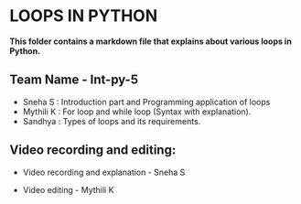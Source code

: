 # LOOPS IN PYTHON

**This folder contains a markdown file that explains about various loops in Python.**

## Team Name - Int-py-5
- Sneha S    : Introduction part and Programming application of loops
- Mythili K  : For loop and while loop (Syntax with explanation).
- Sandhya    : Types of loops and its requirements.

## Video recording and editing:
- Video recording and explanation - Sneha S

- Video editing - Mythili K
